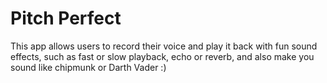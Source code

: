 # Pitch Perfect

This app allows users to record their voice and play it back with fun sound effects, such as fast or slow playback, echo or reverb, and also make you sound like chipmunk or Darth Vader :)
